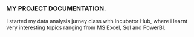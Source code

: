 ### MY PROJECT DOCUMENTATION.
I started my data analysis jurney class with Incubator Hub, where i learnt very interesting topics ranging 
from MS Excel, Sql and PowerBI.
